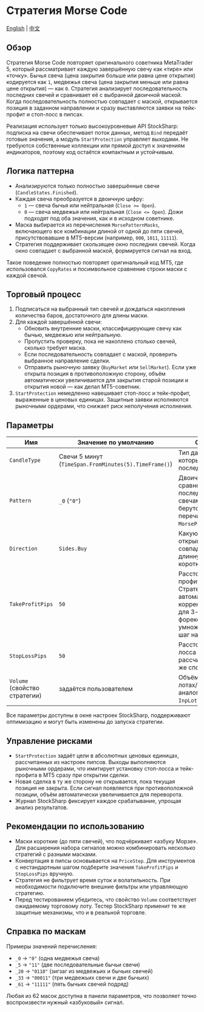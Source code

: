 # Стратегия Morse Code
[English](README.md) | [中文](README_cn.md)

## Обзор
Стратегия Morse Code повторяет оригинального советника MetaTrader 5, который рассматривает каждую завершённую свечу как «тире» или «точку». Бычья свеча (цена закрытия больше или равна цене открытия) кодируется как `1`, медвежья свеча (цена закрытия меньше или равна цене открытия) — как `0`. Стратегия анализирует последовательность последних свечей и сравнивает её с выбранной двоичной маской. Когда последовательность полностью совпадает с маской, открывается позиция в заданном направлении и сразу выставляются заявки на тейк-профит и стоп-лосс в пипсах.

Реализация использует только высокоуровневые API StockSharp: подписка на свечи обеспечивает поток данных, метод `Bind` передаёт готовые значения, а модуль `StartProtection` управляет выходами. Не требуются собственные коллекции или прямой доступ к значениям индикаторов, поэтому код остаётся компактным и устойчивым.

## Логика паттерна
- Анализируются только полностью завершённые свечи (`CandleStates.Finished`).
- Каждая свеча преобразуется в двоичную цифру:
  - `1` — свеча бычья или нейтральная (`Close >= Open`).
  - `0` — свеча медвежья или нейтральная (`Close <= Open`). Дожи подходят под оба значения, как и в исходном советнике.
- Маска выбирается из перечисления `MorsePatternMasks`, включающего все комбинации длиной от одной до пяти свечей, присутствовавшие в MT5-версии (например, `000`, `1011`, `11111`).
- Стратегия поддерживает скользящее окно последних свечей. Когда окно совпадает с выбранной маской, формируется сигнал на вход.

Такое поведение полностью повторяет оригинальный код MT5, где использовался `CopyRates` и посимвольное сравнение строки маски с каждой свечой.

## Торговый процесс
1. Подписаться на выбранный тип свечей и дождаться накопления количества баров, достаточного для длины маски.
2. Для каждой завершённой свечи:
   - Обновить внутренние маски, классифицирующие свечу как бычью, медвежью или нейтральную.
   - Пропустить проверку, пока не накоплено столько свечей, сколько требует маска.
   - Если последовательность совпадает с маской, проверить выбранное направление сделки.
   - Отправить рыночную заявку (`BuyMarket` или `SellMarket`). Если уже открыта позиция в противоположную сторону, объём автоматически увеличивается для закрытия старой позиции и открытия новой — как делал MT5-советник.
3. `StartProtection` немедленно навешивает стоп-лосс и тейк-профит, выраженные в ценовых единицах. Защитные заявки исполняются рыночными ордерами, что снижает риск неполучения исполнения.

## Параметры
| Имя | Значение по умолчанию | Описание |
| --- | --- | --- |
| `CandleType` | Свечи 5 минут (`TimeSpan.FromMinutes(5).TimeFrame()`) | Тип данных, из которых строится последовательность. |
| `Pattern` | `_0` (`"0"`) | Двоичная маска для сравнения с последними свечами. Значения берутся из перечисления `MorsePatternMasks`. |
| `Direction` | `Sides.Buy` | Какую позицию открывать при совпадении маски: длинную или короткую. |
| `TakeProfitPips` | `50` | Расстояние до тейк-профита в пипсах. Стратегия автоматически корректирует шаг для 3- и 5-знаковых форекс-котировок, умножая ценовой шаг на десять. |
| `StopLossPips` | `50` | Расстояние до стоп-лосса в пипсах, рассчитывается тем же способом. |
| `Volume` (свойство стратегии) | задаётся пользователем | Объём заявки в лотах/контрактах, аналог параметра `InpLot` из MT5. |

Все параметры доступны в окне настроек StockSharp, поддерживают оптимизацию и могут быть изменены до запуска стратегии.

## Управление рисками
- `StartProtection` задаёт цели в абсолютных ценовых единицах, рассчитанных из настроек пипсов. Выходы выполняются рыночными ордерами, что имитирует установку стоп-лосса и тейк-профита в MT5 сразу при открытии сделки.
- Новая сделка в ту же сторону не открывается, пока текущая позиция не закрыта. Если сигнал появляется при противоположной позиции, объём автоматически увеличивается для переворота.
- Журнал StockSharp фиксирует каждое срабатывание, упрощая анализ результатов.

## Рекомендации по использованию
- Маски короткие (до пяти свечей), что подчёркивает «азбуку Морзе». Для расширения набора сигналов можно комбинировать несколько стратегий с разными масками.
- Конвертация в пипсы основывается на `PriceStep`. Для инструментов с нестандартным шагом подберите значения `TakeProfitPips` и `StopLossPips` вручную.
- Стратегия не фильтрует время суток и волатильность. При необходимости подключите внешние фильтры или управляющую стратегию.
- Перед тестированием убедитесь, что свойство `Volume` соответствует ожидаемому торговому лоту. Тестер StockSharp применит те же защитные механизмы, что и в реальной торговле.

## Справка по маскам
Примеры значений перечисления:
- `_0` → `"0"` (одна медвежья свеча)
- `_5` → `"11"` (две последовательные бычьи свечи)
- `_20` → `"0110"` (зигзаг из медвежьих и бычьих свечей)
- `_33` → `"00011"` (три медвежьих свечи и две бычьих)
- `_61` → `"11111"` (пять бычьих свечей подряд)

Любая из 62 масок доступна в панели параметров, что позволяет точно воспроизвести нужный «азбуковый» сигнал.
